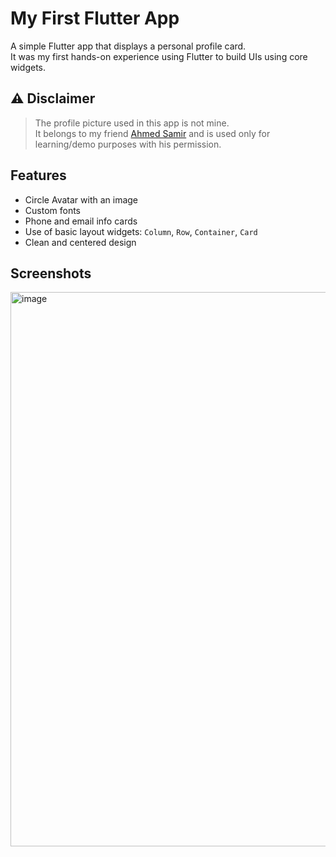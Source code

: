 # My First Flutter App

A simple Flutter app that displays a personal profile card.  
It was my first hands-on experience using Flutter to build UIs using core widgets.

## ⚠️ Disclaimer

> The profile picture used in this app is not mine.  
> It belongs to my friend [Ahmed Samir](https://github.com/Ahmeedsameer) and is used only for learning/demo purposes with his permission.

## Features
- Circle Avatar with an image
- Custom fonts
- Phone and email info cards
- Use of basic layout widgets: `Column`, `Row`, `Container`, `Card`
- Clean and centered design

## Screenshots
<img width="519" height="887" alt="image" src="https://github.com/user-attachments/assets/b244eba4-fa12-4229-84f0-da680fe26d21" />


